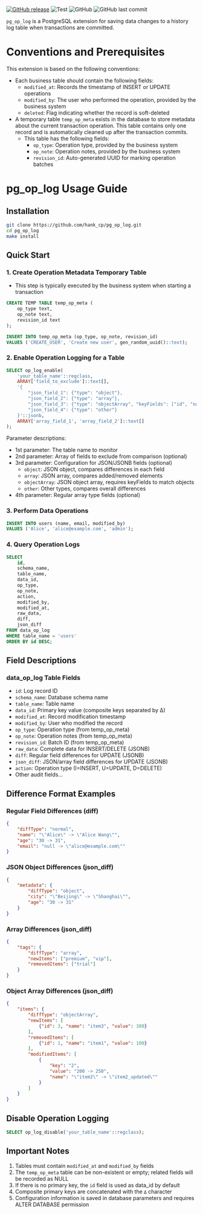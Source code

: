 [![GitHub release](https://img.shields.io/github/release/hank-cp/pg_og_log.svg)](https://github.com/hank-cp/pg_op_log/releases)
![Test](https://github.com/hank-cp/pg_op_log/workflows/test/badge.svg)
![GitHub](https://img.shields.io/github/license/hank-cp/pg_op_log.svg)
![GitHub last commit](https://img.shields.io/github/last-commit/hank-cp/pg_op_log.svg)

`pg_op_log` is a PostgreSQL extension for saving data changes to a history log table when transactions are committed.

# Conventions and Prerequisites

This extension is based on the following conventions:
- Each business table should contain the following fields:
	- `modified_at`: Records the timestamp of INSERT or UPDATE operations
	- `modified_by`: The user who performed the operation, provided by the business system
	- `deleted`: Flag indicating whether the record is soft-deleted
- A temporary table `temp_op_meta` exists in the database to store metadata about the current transaction operation. This table contains only one record and is automatically cleaned up after the transaction commits.
	- This table has the following fields:
		- `op_type`: Operation type, provided by the business system
		- `op_note`: Operation notes, provided by the business system
		- `revision_id`: Auto-generated UUID for marking operation batches

# pg_op_log Usage Guide

## Installation

```bash
git clone https://github.com/hank_cp/pg_op_log.git
cd pg_op_log
make install
```

## Quick Start

### 1. Create Operation Metadata Temporary Table
* This step is typically executed by the business system when starting a transaction

```sql
CREATE TEMP TABLE temp_op_meta (
	op_type text,
	op_note text,
	revision_id text
);

INSERT INTO temp_op_meta (op_type, op_note, revision_id)
VALUES ('CREATE_USER', 'Create new user', gen_random_uuid()::text);
```

### 2. Enable Operation Logging for a Table

```sql
SELECT op_log_enable(
	'your_table_name'::regclass,
	ARRAY['field_to_exclude']::text[],
	'{
		"json_field_1": {"type": "object"},
		"json_field_2": {"type": "array"},
		"json_field_3": {"type": "objectArray", "keyFields": ["id", "name"]},
		"json_field_4": {"type": "other"}
	}'::jsonb,
	ARRAY['array_field_1', 'array_field_2']::text[]
);
```

Parameter descriptions:
- 1st parameter: The table name to monitor
- 2nd parameter: Array of fields to exclude from comparison (optional)
- 3rd parameter: Configuration for JSON/JSONB fields (optional)
  - `object`: JSON object, compares differences in each field
  - `array`: JSON array, compares added/removed elements
  - `objectArray`: JSON object array, requires keyFields to match objects
  - `other`: Other types, compares overall differences
- 4th parameter: Regular array type fields (optional)

### 3. Perform Data Operations

```sql
INSERT INTO users (name, email, modified_by) 
VALUES ('Alice', 'alice@example.com', 'admin');
```

### 4. Query Operation Logs

```sql
SELECT 
	id,
	schema_name,
	table_name,
	data_id,
	op_type,
	op_note,
	action,
	modified_by,
	modified_at,
	raw_data,
	diff,
	json_diff
FROM data_op_log
WHERE table_name = 'users'
ORDER BY id DESC;
```

## Field Descriptions

### data_op_log Table Fields

- `id`: Log record ID
- `schema_name`: Database schema name
- `table_name`: Table name
- `data_id`: Primary key value (composite keys separated by ∆)
- `modified_at`: Record modification timestamp
- `modified_by`: User who modified the record
- `op_type`: Operation type (from temp_op_meta)
- `op_note`: Operation notes (from temp_op_meta)
- `revision_id`: Batch ID (from temp_op_meta)
- `raw_data`: Complete data for INSERT/DELETE (JSONB)
- `diff`: Regular field differences for UPDATE (JSONB)
- `json_diff`: JSON/array field differences for UPDATE (JSONB)
- `action`: Operation type (I=INSERT, U=UPDATE, D=DELETE)
- Other audit fields...

## Difference Format Examples

### Regular Field Differences (diff)

```json
{
	"diffType": "normal",
	"name": "\"Alice\" -> \"Alice Wang\"",
	"age": "30 -> 31",
	"email": "null -> \"alice@example.com\""
}
```

### JSON Object Differences (json_diff)

```json
{
	"metadata": {
		"diffType": "object",
		"city": "\"Beijing\" -> \"Shanghai\"",
		"age": "30 -> 31"
	}
}
```

### Array Differences (json_diff)

```json
{
	"tags": {
		"diffType": "array",
		"newItems": ["premium", "vip"],
		"removedItems": ["trial"]
	}
}
```

### Object Array Differences (json_diff)

```json
{
	"items": {
		"diffType": "objectArray",
		"newItems": [
			{"id": 3, "name": "item3", "value": 300}
		],
		"removedItems": [
			{"id": 1, "name": "item1", "value": 100}
		],
		"modifiedItems": [
			{
				"key": "2",
				"value": "200 -> 250",
				"name": "\"item2\" -> \"item2_updated\""
			}
		]
	}
}
```

## Disable Operation Logging

```sql
SELECT op_log_disable('your_table_name'::regclass);
```

## Important Notes

1. Tables must contain `modified_at` and `modified_by` fields
2. The `temp_op_meta` table can be non-existent or empty; related fields will be recorded as NULL
3. If there is no primary key, the `id` field is used as data_id by default
4. Composite primary keys are concatenated with the `∆` character
5. Configuration information is saved in database parameters and requires ALTER DATABASE permission
